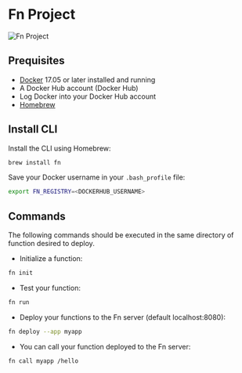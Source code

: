 # Fn Project

![Fn Project](http://fnproject.io/images/fn-300x125.png)

## Prequisites

* [Docker](https://www.docker.com/) 17.05 or later installed and running
* A Docker Hub account (Docker Hub)
* Log Docker into your Docker Hub account
* [Homebrew](https://brew.sh/)

## Install CLI

Install the CLI using Homebrew:
```sh
brew install fn
```
Save your Docker username in your `.bash_profile` file:
```sh
export FN_REGISTRY=<DOCKERHUB_USERNAME>
```

## Commands

The following commands should be executed in the same directory of function desired to deploy.

* Initialize a function:
```sh
fn init
```
* Test your function:
```sh
fn run
```
* Deploy your functions to the Fn server (default localhost:8080):
```sh
fn deploy --app myapp
```
* You can call your function deployed to the Fn server:
```sh
fn call myapp /hello
```



